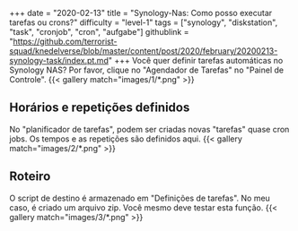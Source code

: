 +++
date = "2020-02-13"
title = "Synology-Nas: Como posso executar tarefas ou crons?"
difficulty = "level-1"
tags = ["synology", "diskstation", "task", "cronjob", "cron", "aufgabe"]
githublink = "https://github.com/terrorist-squad/knedelverse/blob/master/content/post/2020/february/20200213-synology-task/index.pt.md"
+++
Você quer definir tarefas automáticas no Synology NAS? Por favor, clique no "Agendador de Tarefas" no "Painel de Controle".
{{< gallery match="images/1/*.png" >}}

## Horários e repetições definidos
No "planificador de tarefas", podem ser criadas novas "tarefas" quase cron jobs. Os tempos e as repetições são definidos aqui.
{{< gallery match="images/2/*.png" >}}

## Roteiro
O script de destino é armazenado em "Definições de tarefas". No meu caso, é criado um arquivo zip. Você mesmo deve testar esta função.
{{< gallery match="images/3/*.png" >}}

